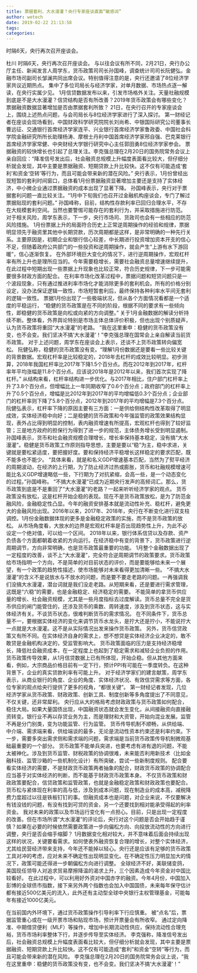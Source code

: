 ```yaml
---
title: 票据套利、大水漫灌？央行专家座谈直面“敏感词”
author: wetech
date: 2019-02-22 21:13:58
tags: 
categories: 
---
```

时隔6天，央行再次召开座谈会。
<!-- more -->
杜川
时隔6天，央行再次召开座谈会。
与以往会议有所不同，2月21日，央行办公厅主任、新闻发言人周学东，货币政策司司长孙国峰，调查统计司司长阮健弘，金融市场司副司长邹澜共同出席会议。特别值得注意的是，央行还邀请了8位经济学家共议近期热点。
集中了多位司局长与经济学家，对单月数据、市场热点逐一解读，在央行实属少见。
1月信贷数据发布以来，引发市场格外关注。天量社融规模到底是不是大水漫灌？信贷结构是否有所改善？2019年货币政策会有哪些变化？票据融资数据显著增加是否由票据套利所致？
21日，在央行召开的专家座谈会上，围绕上述热点问题，与会司局长与8位经济学家进行了深入探讨。
第一财经记者在座谈会现场看到，中国财政科学研究院院长刘尚希、中银国际研究公司董事长曹远征、交通银行首席经济学家连平、兴业银行首席经济学家鲁政委、中国社会科学院金融研究所所长助理杨涛、摩根士丹利中国首席经济学家邢自强、巴克莱银行首席经济学家常健、中央财经大学银行研究中心主任郭田勇8位经济学家参会。
票据融资的较快增长也引起了总理关注。李克强总理在2月20日的国务院常务会议上亲自回应：“降准信号发出后，社会融资总规模上升幅度表面看比较大，但仔细分析就会发现，其中主要是票据融资、短期贷款上升比较快。这不仅有可能造成‘套利’和资金‘空转’等行为，而且可能会带来新的潜在风险。”
央行表示，1月份曾经出现短暂的套利时间窗口，总体看1月份票据融资显著增加主要还是支持了实体经济，中小微企业通过票据融资的成本出现了显著下降。
孙国峰表示，央行对于票据套利问题一直比较关注。“1月中下旬我们也召开过金融机构座谈会，专门了解过票据贴现的套利问题。”
孙国峰称，目前，结构性存款利率已回归合理水平，不存在大规模套利空间。当然也要警惕可能存在的套利行为，并采取措施进行防范。
对于相关风险，周学东表示，下一步，央行市场司、货政司也会有一些相应的防范风险措施。
1月份票据上升的局面符合历史上正常逆周期操作的经验和规律，票据明显领先于融资里其他中长期贷款，历次周期都是这样，是非常明确的一种先行关系。主要原因是，初期企业和银行信心较差，中长期进行投资增加资本开支的信心不足，但随着政府公共部门的一些投资和逆周期操作，就会产生“上游有水下游回暖”，信心逐渐恢复。
在外部环境巨大变化的情况下，进行逆周期操作，宏观杠杆率有所上升也是理所应当的。今年需要稳增长，需要社会融资总量增速继续提升，在此过程中短期出现一些票据上升现象也比较正常，符合历史规律，下一步可能需要很多财政方面的配合。
在利率市场化改革过程中，票据问题和短贷问题只是一个波段现象，只有通过推进利率市场化才能消除更多的套利机会。所有的价格分别设定，没办法保证逻辑一致性，市场短暂套利后，最终保持各种利率水平间无套利的逻辑一致性。
票据1月份出现了一些极端状况，但从各个方面情况看都是一个适度的平稳运行， “稳健的货币政策是在不同的阶段，根据不同的要求有一些倾向性，即稳健的货币政策是向松或向紧的方向调整。”
关于1月金融数据的解读分析持续不断。整体看，外界舆论特别是市场主体总体评价积极，但也出现个别质疑声，认为货币政策将重回“大水漫灌”的老路。
“我在这里重申：稳健的货币政策没有变，也不会变。我们坚决不搞‘大水漫灌’！”李克强总理在国常会上亲自解读当前货币政策。
对于上述问题，周学东在座谈会上表示，还谈不上货币政策转向偏宽松。
阮健弘称，稳健的货币政策没有变。“理解1月份数据还是要看一些比较关键的背景数据。宏观杠杆率是比较稳定的，2018年去杠杆的成效比较明显。初步测算，2018年我国杠杆率比2017年下降1.5个百分点。而在2012年到2017年，杠杆率年平均涨幅是11.8个百分点。应该说2018年是2012年以来，我们首次实现了降杠杆。”
从结构来看，杠杆率结构进一步优化。与2017年相比，住户部门杠杆率上升了3.8个百分点，但增幅比上一年同期收窄了0.6个百分点；政府部门的杠杆率上升了0.5个百分点，增幅是比2012年到2017年的平均增幅低0.3个百分点；企业部门的杠杆率则下降了5.8个百分点，2012年到2017年的平均增幅是7.3个百分点。
阮健弘表示，杠杆率下降的原因主要有三方面：一是供给侧结构性改革取得了明显成效，实体经济稳中向好；二是稳健的货币政策和今年强监管的政策效果结构显现，表外占比得到明显的控制，表内融资增速有所提高，宏观杠杆也得到了较好监管；三是地方政府的担保行为得到了进一步的规范，主体债务增长受到明显遏制。
孙国峰表示，货币和社会融资规模合理增长，增长率保持基本稳定，没有搞“大水漫灌”。稳健是货币政策工作原则指导思想，主要是要以“稳”为主，稳中求进，关键就是要松紧适度，要把握好度。要和保持经济平稳增长这样稳定的要求匹配，既不能多也不能少。
“具体来看，就是和名义GDP增速基本匹配，当然为了熨平经济的周期波动，在经济的上行期，为了防止经济过热或膨胀，货币和社融规模增速可能比名义GDP增速略低一些，下行期为了对抗紧缩，会高一些，是一个动态变化的过程。”孙国峰称。
“不搞大水漫灌”已成为近期央行发声的高频词汇。那么，货币政策到底是不是重回了“大水漫灌”的老路？一起来听听经济学家的观点。
货币政策没有放松，这是杠杆开始企稳的表现。现在不是货币政策放松，是为了防范金融风险，金融稳定性凸显。今年的融资安排基本就是流动性补充、稳杠杆，避免更大的金融风险出现。2016年以来，2017年、2018年，央行在不断变化进行双支柱调控。1月份金融数据体现的更多是金融稳定政策的实施，而不是货币政策的放松。
从市场角度看，大放水的边界是宏观杠杆率是否出现趋势性上升，为此不必设定一个绝对值，可以给一个区间。
 2018年以来，银行体系信贷以及存款、资产负债各个方面都朝着收紧的方向运行。在经济稳中有变的背景下，货币政策进行逆周期调节，方向非常明确，也是货币政策最重要的功能。
1月整个金融数据出现了一定程度的改善，谈不上“大水漫灌”，完全符合逆周期调节的政策要求。货币政策给市场指明一个方向，不是简单的对目前状态的评价，而是要能够给未来一个展望，有一个政策的趋势性描述，使市场能够对未来看得更加清晰一些。
“不搞大水漫灌”的含义不是说放水与不放水的问题，而是要不要走老路的问题。一再强调我们没搞大水漫灌，潜台词就是我们没走老路。从短期来看，还是要进行需求管理，这既是“六稳”的需要，也是金融稳定、经济稳定的需要。
不能简单的拿货币供应量的增长、社会融资规模，尤其是一些月度指标去过度解读。货币总量不完全是货币供应的闸门能管住的，还涉及货币的乘数、周转速度，涉及到货币状态，这与实体经济有关。不谈货币状态，很难判断货币的需求情况。
在不同条件下，货币总量不一，要根据实体经济的变化来调节货币水龙头，是拧大还是拧小，不能说拧大一点就是大水漫灌。这不是从实际情况出发来操作货币政策。
另外，货币信贷政策又有所不同。在实体经济自身的需求上，想不想贷是实体经济企业决定的，敢不敢贷是金融机构决定的，受监管影响大。
货币政策面临的压力是支持经济稳增长，降低社会融资成本，在一定程度上也起到了稳定需求和减轻企业负担的作用。货币政策传导效果，从1月信贷数据上已有所体现，开始企稳。但从其他方面来看，例如，大宗商品价格目前有一定下行，预计PPI有可能在一季度转负。在这种背景下，企业的真实贷款利率有可能上升。
对于经济学家们的建言献策，周学东表示，从商业银行的角度、企业的角度、实体经济状况、有效信贷需求等方面，各位专家的观点给央行提供了更多的视角，“都很关键”。
第一财经记者发现，几位经济学家从货币政策、财政政策、创新工具、制度创新等多角度提出了不同意见，不仅关键，还非常犀利。
央行应从大的格局考虑财政政策与货币政策如何配合，稳住大局。如果大量国债出现，中国融资状态就会发生变化，从间接融资向直接融资转变。银行业不再以存贷业务为主，而是理财和大资管，开始向混业发展。监管不再是分门别类，变为功能监管、行为监管。
货币传导机制不顺畅，从供给端、中介端、需求端来看，供给端谈的最多，无论是流动性资本约束还是利率约束。下一步，需要多突出需求侧和需求端的问题，需求端是当前货币政策传导机制微观基础最重要的一个部分。
货币政策不能单兵突进，也要考虑有进有退的问题，不能太被神化。涉及到货币监管、财税政策的协调很难，未来能否利用新技术（比如金融科技、监管沙箱的一些机制化设计）有所突破，尝试一些新制度规则。
配合要看实体经济的需要，不是财政货币政策两者抽象的配合，财政货币政策的协调配合应当基于对实体经济的判断，而不能基于财政货币政策本身。
不仅货币政策和财政政策要配合，信贷政策和监管政策，也就是金融稳定政策和财政政策也要配合。
货币松与紧体现在利率的高与低，涉及到成本问题，现在制造业的成本高，减税降费力度超过以往是铁板钉钉的事。但融资成本也是问题，对企业来说，不仅要解决有钱没钱的问题，有没有找到可贷的资金，另一个还要找到相对能承受得起的利率资金。
我对未来的政策以及市场运行变化有一点担心。目前，只是出现一定程度的改善。但在市场所谓“大水漫灌”的评论后，央行对这个问题是否会开始趋于谨慎？如果在必要的时候依然需要政策进一步向偏松方向、向投放流动性的方向进行调整，央行是否会缩手缩脚？
1月数据变化相对较大，并不意味着后面会持续出现这样的状况，关键要看需求。如何使表外融资恢复合理的增长，对整个实体经济，尤其给民营经济带来支持，今年还不能掉以轻心。央行还是应该有足够的货币政策工具对冲的考虑，应对未来不确定性出现明显变化。在不确定性压力明显加大的情况下，政策可能还得进一步朝偏松方向进行调整。
全球经济不好，美联储变鸽，美国现任领导人对追求贸易摩擦降温的渴求上升，三个因素造成今年资金对中国比较看好。
在此过程中，可以利用好外资对中国赤字的融资。今年4月份，中国加入彭博的全球债市指数，接下来另外两个指数也会加入中国国债，未来每年保守估计都有接近500亿美元的流入，此外还有主动型全球中央银行主权管理基金，可能每年有接近1000亿美元。
 
 
在当前国内外环境下，通过货币政策操作引导利率下行应慎重。
被“点名”后，票据监管重心或在一级开票市场和贴现市场，预计开票量会有所收窄。
通过定向降准、中期借贷便利（MLF）等操作，增加中长期流动性供应，保持流动性合理充裕，货币市场利率整体下行，并逐步传导至实体经济。
李克强称，降准信号发出后，社会融资总规模上升幅度表面看比较大，但仔细分析就会发现，其中主要是票据融资、短期贷款上升比较快。这不仅有可能造成“套利”和资金“空转”等行为，而且可能会带来新的潜在风险。
李克强总理在2月20日的国务院常务会议上说，“我在这里重申：稳健的货币政策没有变，也不会变。我们坚决不搞‘大水漫灌’！”
